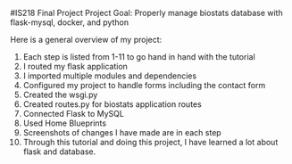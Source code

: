 #IS218 Final Project
Project Goal: Properly manage biostats database with flask-mysql, docker, and python

Here is a general overview of my project:

1. Each step is listed from 1-11 to go hand in hand with the tutorial
2. I routed my flask application
3. I imported multiple modules and dependencies
4. Configured my project to handle forms including the contact form
5. Created the wsgi.py
6. Created routes.py for biostats application routes
7. Connected Flask to MySQL
8. Used Home Blueprints
9. Screenshots of changes I have made are in each step
10. Through this tutorial and doing this project, I have learned a lot about flask and database.
